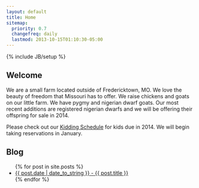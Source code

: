 ```yaml
---
layout: default
title: Home
sitemap:
  priority: 0.7
  changefreq: daily
  lastmod: 2013-10-15T01:10:30-05:00
---
```

{% include JB/setup %}

## Welcome

We are a small farm located outside of Fredericktown, MO.  We love
the beauty of freedom that Missouri has to offer.  We raise chickens
and goats on our little farm. We have pygmy and nigerian dwarf goats.
Our most recent additions are registered nigerian dwarfs and we will
be offering their offspring for sale in 2014.

Please check out our [Kidding Schedule](/goats/kidding-schedule) for kids
due in 2014.  We will begin taking reservations in January.

## Blog

<ul>
  {% for post in site.posts %}
    <li>
      <a href="{{ post.url }}">{{ post.date | date_to_string }} - {{ post.title }}</a>
    </li>
  {% endfor %}
</ul>

